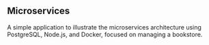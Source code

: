 ## Microservices ##
A simple application to illustrate the microservices architecture using PostgreSQL, Node.js, and Docker, focused on managing a bookstore.